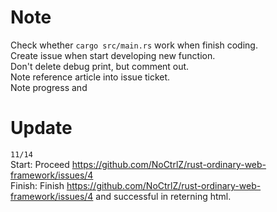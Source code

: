 # Note
Check whether `cargo src/main.rs` work when finish coding.  
Create issue when start developing new function.  
Don't delete debug print, but comment out.  
Note reference article into issue ticket.  
Note progress and 

# Update
`11/14`  
Start: Proceed https://github.com/NoCtrlZ/rust-ordinary-web-framework/issues/4  
Finish: Finish https://github.com/NoCtrlZ/rust-ordinary-web-framework/issues/4 and successful in reterning html.  
